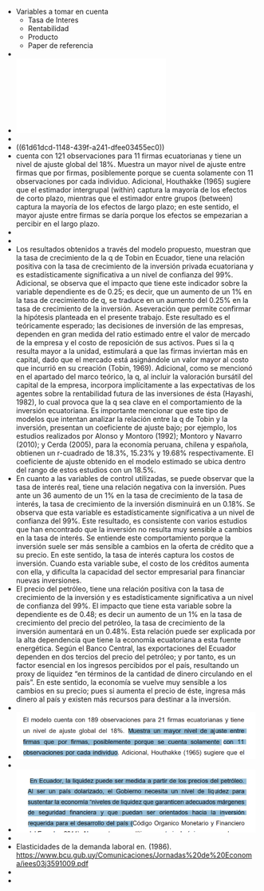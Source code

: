 - Variables a tomar en cuenta
	- Tasa de Interes
	- Rentabilidad
	- Producto
	- Paper de referencia
-
- ![Estimación de la q de tobin en ecuador.pdf](../assets/Estimación_de_la_q_de_tobin_en_ecuador_1641563203438_0.pdf)
-
- ((61d61dcd-1148-439f-a241-dfee03455ec0))
- cuenta con 121 observaciones para 11 firmas ecuatorianas y tiene un nivel de ajuste global del $18 \%$. Muestra un mayor nivel de ajuste entre firmas que por firmas, posiblemente porque se cuenta solamente con 11 observaciones por cada individuo. Adicional, Houthakke (1965) sugiere que el estimador intergrupal (within) captura la mayoría de los efectos de corto plazo, mientras que el estimador entre grupos (between) captura la mayoría de los efectos de largo plazo; en este sentido, el mayor ajuste entre firmas se daría porque los efectos se empezarian a percibir en el largo plazo.
-
-
- Los resultados obtenidos a través del modelo propuesto, muestran que la tasa de crecimiento de la q de Tobin en Ecuador, tiene una relación positiva con la tasa de crecimiento de la inversión privada ecuatoriana y es estadísticamente significativa  a  un  nivel  de  confianza  del  99%.  Adicional,  se  observa  que  el impacto que tiene este indicador sobre la variable dependiente es de 0.25; es decir, que un aumento de un 1% en la tasa de crecimiento de q, se traduce en un aumento del 0.25% en la tasa de crecimiento de la inversión. Aseveración que permite confirmar la hipótesis planteada en el presente trabajo.  Este resultado es el teóricamente esperado; las decisiones de inversión de las empresas,  dependen  en  gran  medida  del  ratio  estimado  entre  el  valor  de mercado de la empresa y el costo de reposición de sus activos. Pues si la q resulta mayor a la unidad, estimulará a que las firmas inviertan más en capital, dado que el mercado está asignándole un valor mayor al costo que incurrió en su creación (Tobin, 1969).  Adicional, como se mencionó en el apartado del marco teórico, la q, al incluir la valoración  bursátil  del  capital  de  la  empresa,  incorpora  implícitamente  a  las expectativas de los agentes sobre la rentabilidad futura de las inversiones de ésta (Hayashi, 1982), lo cual provoca que la q sea clave en el comportamiento de la inversión ecuatoriana.  Es  importante  mencionar  que  este  tipo  de  modelos  que  intentan  analizar  la relación entre la q de Tobin y la inversión, presentan un coeficiente de ajuste bajo;  por  ejemplo,  los  estudios  realizados  por  Alonso  y  Montoro  (1992); Montoro y Navarro (2010); y Cerda (2005),  para la economía peruana, chilena y  española,  obtienen  un  r-cuadrado  de  18.3%,  15.23%  y  19.68% respectivamente. El coeficiente de ajuste obtenido en el modelo estimado  se ubica dentro del  rango de estos estudios con un 18.5%.
- En cuanto a las variables de control utilizadas, se puede observar que la tasa de  interés  real,  tiene  una  relación  negativa  con  la  inversión. Pues  ante  un 36 aumento de un 1% en la tasa de crecimiento de la tasa de interés, la tasa de crecimiento  de  la  inversión  disminuirá  en  un  0.18%.  Se  observa que  esta variable es estadísticamente significativa a un nivel de confianza del 99%. Este resultado,  es  consistente  con  varios  estudios  que  han  encontrado  que  la inversión no resulta muy sensible a cambios en la tasa de interés. Se entiende este comportamiento porque la inversión suele ser más sensible a cambios en la oferta de crédito que a su precio. En este sentido, la tasa de interés captura los  costos  de  inversión.  Cuando esta  variable  sube,  el  costo  de  los  créditos aumenta con ella, y dificulta la capacidad del sector empresarial para financiar nuevas inversiones.
- El precio del petróleo, tiene una relación positiva con la tasa de crecimiento de la inversión y es estadísticamente significativa a un nivel de confianza del 99%. El impacto que tiene esta variable sobre la dependiente es de 0.48; es decir un aumento de un 1% en la tasa de crecimiento del precio del petróleo, la tasa de crecimiento de la inversión aumentará en un 0.48%. Esta relación puede ser explicada  por  la  alta  dependencia  que  tiene  la  economía  ecuatoriana  a  esta fuente  energética.  Según  el  Banco  Central,  las  exportaciones  del  Ecuador dependen  en  dos  tercios  del  precio  del  petróleo;  y  por  tanto,  es  un  factor esencial en los ingresos percibidos por el país, resultando un proxy de liquidez “en términos de la cantidad de dinero circulando en el país”. En este sentido, la economía se vuelve muy sensible a los cambios en su precio; pues si aumenta el  precio  de  éste,  ingresa  más  dinero  al  país  y  existen  más  recursos  para destinar a la inversión.
-
- ![image.png](../assets/image_1642021598554_0.png)
-
- ![image.png](../assets/image_1642029864303_0.png)
-
- Elasticidades de la demanda laboral en. (1986). https://www.bcu.gub.uy/Comunicaciones/Jornadas%20de%20Economa/iees03j3591009.pdf
- ‌
-